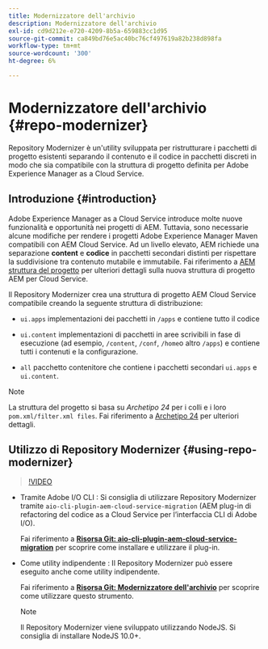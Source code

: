 ```yaml
---
title: Modernizzatore dell'archivio
description: Modernizzatore dell'archivio
exl-id: cd9d212e-e720-4209-8b5a-659883cc1d95
source-git-commit: ca849bd76e5ac40bc76cf497619a82b238d898fa
workflow-type: tm+mt
source-wordcount: '300'
ht-degree: 6%

---
```


# Modernizzatore dell&#39;archivio {#repo-modernizer}

Repository Modernizer è un&#39;utility sviluppata per ristrutturare i pacchetti di progetto esistenti separando il contenuto e il codice in pacchetti discreti in modo che sia compatibile con la struttura di progetto definita per Adobe Experience Manager as a Cloud Service.

## Introduzione {#introduction}

Adobe Experience Manager as a Cloud Service introduce molte nuove funzionalità e opportunità nei progetti di AEM. Tuttavia, sono necessarie alcune modifiche per rendere i progetti Adobe Experience Manager Maven compatibili con AEM Cloud Service. Ad un livello elevato, AEM richiede una separazione **content** e **codice** in pacchetti secondari distinti per rispettare la suddivisione tra contenuto mutabile e immutabile. Fai riferimento a [AEM struttura del progetto](https://experienceleague.adobe.com/docs/experience-manager-cloud-service/implementing/developing/aem-project-content-package-structure.html?lang=it) per ulteriori dettagli sulla nuova struttura di progetto AEM per Cloud Service.

Il Repository Modernizer crea una struttura di progetto AEM Cloud Service compatibile creando la seguente struttura di distribuzione:

* `ui.apps` implementazioni dei pacchetti in `/apps` e contiene tutto il codice

* `ui.content` implementazioni di pacchetti in aree scrivibili in fase di esecuzione (ad esempio, `/content`, `/conf`, `/home`o altro `/apps`) e contiene tutti i contenuti e la configurazione.

* `all` pacchetto contenitore che contiene i pacchetti secondari `ui.apps` e `ui.content`.

>[!NOTE]
>La struttura del progetto si basa su *Archetipo 24* per i colli e i loro `pom.xml/filter.xml files`. Fai riferimento a [Archetipo 24](https://github.com/adobe/aem-project-archetype) per ulteriori dettagli.

## Utilizzo di Repository Modernizer {#using-repo-modernizer}

>[!VIDEO](https://video.tv.adobe.com/v/333057/?quality=12&learn=on)

* Tramite Adobe I/O CLI : Si consiglia di utilizzare Repository Modernizer tramite `aio-cli-plugin-aem-cloud-service-migration` (AEM plug-in di refactoring del codice as a Cloud Service per l’interfaccia CLI di Adobe I/O).

   Fai riferimento a **[Risorsa Git: aio-cli-plugin-aem-cloud-service-migration](https://github.com/adobe/aio-cli-plugin-aem-cloud-service-migration#introduction)** per scoprire come installare e utilizzare il plug-in.

* Come utility indipendente : Il Repository Modernizer può essere eseguito anche come utility indipendente.

   Fai riferimento a **[Risorsa Git: Modernizzatore dell&#39;archivio](https://github.com/adobe/aem-cloud-service-source-migration/tree/master/packages/repository-modernizer)** per scoprire come utilizzare questo strumento.

   >[!NOTE]
   >
   >Il Repository Modernizer viene sviluppato utilizzando NodeJS. Si consiglia di installare NodeJS 10.0+.
